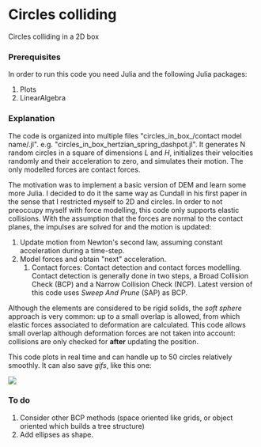 # Circles colliding

Circles colliding in a 2D box

### Prerequisites

In order to run this code you need Julia and the following Julia packages:

1. Plots
2. LinearAlgebra

### Explanation

The code is organized into multiple files "circles_in_box_/contact model name/.jl". e.g. "circles_in_box_hertzian_spring_dashpot.jl". It generates N random circles in a square of dimensions _L_ and _H_, initializes their velocities randomly and their acceleration to zero, and simulates their motion. The only modelled forces are contact forces.

The motivation was to implement a basic version of DEM and learn some more Julia. I decided to do it the same way as Cundall in his first paper in the sense that I restricted myself to 2D and circles. In order to not preoccupy myself with force modelling, this code only supports elastic collisions. With the assumption that the forces are normal to the contact planes, the impulses are solved for and the motion is updated:
1. Update motion from Newton's second law, assuming constant acceleration during a time-step.
2. Model forces and obtain "next" acceleration.
    1. Contact forces: Contact detection and contact forces modelling. Contact detection is generally done in two steps, a Broad Collision Check (BCP) and a Narrow Collision Check (NCP). Latest version of this code uses _Sweep And Prune_ (SAP) as BCP.

Although the elements are considered to be rigid solids, the _soft sphere_ approach is very common: up to a small overlap is allowed, from which elastic forces associated to deformation are calculated. This code allows small overlap although deformation forces are not taken into account: collisions are only checked for **after** updating the position.

This code plots in real time and can handle up to 50 circles relatively smoothly. It can also save _gifs_, like this one:

![](30LinearSpringDashpot24fps_spedupncropped.gif)

### To do
1. Consider other BCP methods (space oriented like grids, or object oriented which builds a tree structure)
2. Add ellipses as shape.
